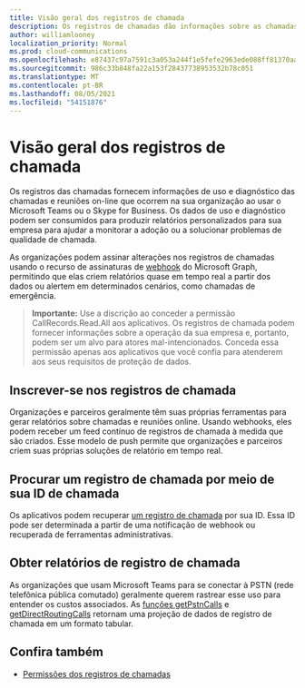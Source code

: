 ```yaml
---
title: Visão geral dos registros de chamada
description: Os registros de chamadas dão informações sobre as chamadas e reuniões que ocorrem em sua organização.
author: williamlooney
localization_priority: Normal
ms.prod: cloud-communications
ms.openlocfilehash: e87437c97a7591c3a053a244f1e5fefe2963ede088ff81370aa9cfadaaf42ef3
ms.sourcegitcommit: 986c33b848fa22a153f28437738953532b78c051
ms.translationtype: MT
ms.contentlocale: pt-BR
ms.lasthandoff: 08/05/2021
ms.locfileid: "54151876"
---
```

# <a name="call-records-overview"></a>Visão geral dos registros de chamada

Os registros das chamadas fornecem informações de uso e diagnóstico das chamadas e reuniões on-line que ocorrem na sua organização ao usar o Microsoft Teams ou o Skype for Business. Os dados de uso e diagnóstico podem ser consumidos para produzir relatórios personalizados para sua empresa para ajudar a monitorar a adoção ou a solucionar problemas de qualidade de chamada.

As organizações podem assinar alterações nos registros de chamadas usando o recurso de assinaturas de [webhook](/graph/api/resources/webhooks?view=graph-rest-1.0) do Microsoft Graph, permitindo que elas criem relatórios quase em tempo real a partir dos dados ou alertem em determinados cenários, como chamadas de emergência.

> **Importante:** Use a discrição ao conceder a permissão CallRecords.Read.All aos aplicativos. Os registros de chamada podem fornecer informações sobre a operação da sua empresa e, portanto, podem ser um alvo para atores mal-intencionados. Conceda essa permissão apenas aos aplicativos que você confia para atenderem aos seus requisitos de proteção de dados.

## <a name="subscribe-to-call-records"></a>Inscrever-se nos registros de chamada

Organizações e parceiros geralmente têm suas próprias ferramentas para gerar relatórios sobre chamadas e reuniões online. Usando webhooks, eles podem receber um feed contínuo de registros de chamada à medida que são criados. Esse modelo de push permite que organizações e parceiros criem suas próprias soluções de relatório em tempo real.

## <a name="look-up-a-call-record-by-its-call-id"></a>Procurar um registro de chamada por meio de sua ID de chamada

Os aplicativos podem recuperar [um registro de chamada](/graph/api/resources/callrecords-callrecord?view=graph-rest-1.0) por sua ID. Essa ID pode ser determinada a partir de uma notificação de webhook ou recuperada de ferramentas administrativas.

## <a name="get-call-record-reports"></a>Obter relatórios de registro de chamada

As organizações que usam Microsoft Teams para se conectar à PSTN (rede telefônica pública comutado) geralmente querem rastrear esse uso para entender os custos associados. As [funções getPstnCalls](/graph/api/callrecords-callrecord-getpstncalls?view=graph-rest-beta) e [getDirectRoutingCalls](/graph/api/callrecords-callrecord-getdirectroutingcalls?view=graph-rest-beta) [](/graph/api/resources/callrecords-callrecord?view=graph-rest-beta) retornam uma projeção de dados de registro de chamada em um formato tabular.

## <a name="see-also"></a>Confira também

- [Permissões dos registros de chamadas](./permissions-reference.md#call-records-permissions)